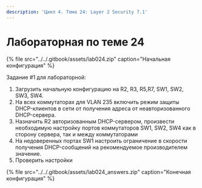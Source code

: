 ```yaml
---
description: 'Цикл 4. Тема 24: Layer 2 Security 7.1'
---
```


# Лабораторная по теме 24

{% file src="../../.gitbook/assets/lab024.zip" caption="Начальная конфигурация" %}

Задание \#1 для лабораторной:  
1. Загрузить начальную конфигурацию на R2, R3, R5,R7, SW1, SW2, SW3, SW4.  
2. На всех коммутаторах для VLAN 235 включить режим защиты DHCP-клиентов в сети от получения адреса от неавторизованного DHCP-сервера.  
3. Назначить R2 авторизованным DHCP-сервером, произвести необходимую настройку портов коммутаторов SW1, SW2, SW4 как в сторону сервера, так и между коммутаторами  
4. На недоверенных портах SW1 настроить ограничение в скорости получения DHCP-сообщений на рекомендуемое производителем значение.  
5. Проверить настройки

{% file src="../../.gitbook/assets/lab024\_answers.zip" caption="Конечная конфигурация" %}

